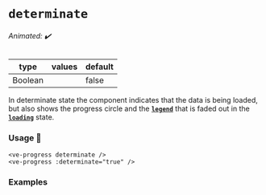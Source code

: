 # `determinate`

###### Animated: ✔️

| type      | values | default |
| --------- | ------ | ------- |
| Boolean   |        | false   |

In determinate state the component indicates that the data is being loaded, but also shows the progress circle and the
**[`legend`](./legend.md)** that is faded out in the **[`loading`](./loading.md)** state.

### Usage 📜

```vue
<ve-progress determinate />
<ve-progress :determinate="true" />
```

### Examples

<example-container preselectedState="Determinate">
<template #default="{ loading, slider, noData, determinate }">
<v-e-p class="mr-2" size="160" :progress="50" :loading="loading" :no-data="noData" :determinate="determinate"></v-e-p>
</template>
<template #code="{ determinate, progress }">
<CodeGroup>
<CodeGroupItem >

```vue:no-v-pre
<template>
  <ve-progress :progress="{{ progress }}" :determinate="{{ determinate }}"/>
</template>
```

</CodeGroupItem>
</CodeGroup>
</template>
</example-container>
